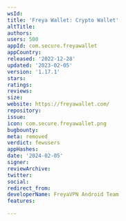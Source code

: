 ```yaml
---
wsId: 
title: 'Freya Wallet: Crypto Wallet'
altTitle: 
authors: 
users: 500
appId: com.secure.freyawallet
appCountry: 
released: '2022-12-28'
updated: '2023-02-05'
version: '1.17.1'
stars: 
ratings: 
reviews: 
size: 
website: https://freyawallet.com/
repository: 
issue: 
icon: com.secure.freyawallet.png
bugbounty: 
meta: removed
verdict: fewusers
appHashes: 
date: '2024-02-05'
signer: 
reviewArchive: 
twitter: 
social: 
redirect_from: 
developerName: FreyaVPN Android Team
features: 

---
```


